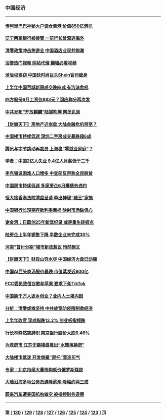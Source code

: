 ### 中国经济
---
#### [传阿里巴巴神秘大户调仓至港 价值850亿港元](../../pages/ncid283/n13773070.md?07050045) 
#### [辽宁两家银行被接管 一前行长曾潜逃海外](../../pages/ncid283/n13773206.md?07050045) 
#### [清零政策冲击旅游业 中国酒店业现并购潮](../../pages/ncid283/n13773142.md?07050045) 
#### [油管热门视频 网站代理 翻墙必看视频](http://209.222.30.114:81/youtube.html?07050045)
#### [涉版权盗窃 中国快时尚巨头Shein官司缠身](../../pages/ncid283/n13772674.md?07050045) 
#### [上半年中国百城新房成交跌四成 有泡沫危机](../../pages/ncid283/n13772559.md?07050045) 
#### [四方股份6月工资仅683元？回应称分两次发](../../pages/ncid283/n13772458.md?07050045) 
#### [中共发布“开放麒麟”陆媒吹捧 网民讥讽](../../pages/ncid283/n13772308.md?07050045) 
#### [【财商天下】房地产近崩盘 大陆金融危机将至？](../../pages/ncid283/n13771665.md?07050045) 
#### [中国楼市持续低迷 深圳二手房成交暴跌超6成](../../pages/ncid283/n13771693.md?07050045) 
#### [腾讯与字节跳动再裁员 上海稳“零就业家庭”？](../../pages/ncid283/n13771622.md?07050045) 
#### [学者：中国2亿人失业 9.4亿人月薪低于二千](../../pages/ncid283/n13771649.md?07050045) 
#### [李克强说困难人口增多 中宣部反声称全民脱贫](../../pages/ncid283/n13771627.md?07050045) 
#### [中国房市持续低迷 多家房企6月爆债务违约](../../pages/ncid283/n13771623.md?07050045) 
#### [恒大接香港法院清盘呈请 牵出神秘“赌王”家族](../../pages/ncid283/n13771611.md?07050045) 
#### [中国银行长短期存款利率倒挂 映射市场缺信心](../../pages/ncid283/n13771597.md?07050045) 
#### [谢金河：日圆创25年新低纪录 或是重生转捩点](../../pages/ncid283/n13771519.md?07050045) 
#### [陆房企上半年销售下降 半数企业未完成30%](../../pages/ncid283/n13771379.md?07050045) 
#### [河南“首付分期”楼市新政惹议 悄然删文](../../pages/ncid283/n13771259.md?07050045) 
#### [【财商天下】财政山穷水尽 中国经济大盘已动摇](../../pages/ncid283/n13770956.md?07050045) 
#### [中国AI巨头商汤股价暴跌 市值蒸发近900亿](../../pages/ncid283/n13770976.md?07050045) 
#### [FCC委员致信谷歌和苹果 要求下架TikTok](../../pages/ncid283/n13770963.md?07050045) 
#### [中国逾千万人返乡创业？业内人士揭内因](../../pages/ncid283/n13770780.md?07050045) 
#### [分析：清零或难坚持 中共放宽防疫限制救经济](../../pages/ncid283/n13770641.md?07050045) 
#### [上半年收官 深成指跌13.2% 创业板指领跌](../../pages/ncid283/n13770651.md?07050045) 
#### [行长林静然突辞职 南京银行股价大跌6.46%](../../pages/ncid283/n13770633.md?07050045) 
#### [为救房市 江苏无锡楼盘推出“水蜜桃换房”](../../pages/ncid283/n13770456.md?07050045) 
#### [大陆楼市低迷 开发商雇“房托”营造买气](../../pages/ncid283/n13770494.md?07050045) 
#### [专家：北京持续大量抢购低价俄罗斯煤炭](../../pages/ncid283/n13770387.md?07050045) 
#### [大陆沿海多地公务员遇降薪潮 降幅约两三成](../../pages/ncid283/n13770359.md?07050045) 
#### [蔚来汽车遭美国机构做空 被指控财务造假](../../pages/ncid283/n13770180.md?07050045) 

---
#### 第 [ [130](./130.md?07050045) / [129](./129.md?07050045) / [128](./128.md?07050045) / [127](./127.md?07050045) / [126](./126.md?07050045) / [125](./125.md?07050045) / [124](./124.md?07050045) / [123](./123.md?07050045) ] 页
